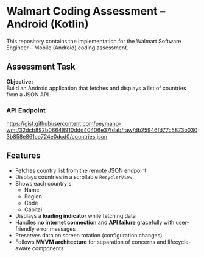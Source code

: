 # Walmart Coding Assessment – Android (Kotlin)

This repository contains the implementation for the Walmart Software Engineer – Mobile (Android) coding assessment.

## Assessment Task

**Objective:**  
Build an Android application that fetches and displays a list of countries from a JSON API.

###  API Endpoint

https://gist.githubusercontent.com/peymano-wmt/32dcb892b06648910ddd40406e37fdab/raw/db25946fd77c5873b0303b858e861ce724e0dcd0/countries.json
## Features

- Fetches country list from the remote JSON endpoint
- Displays countries in a scrollable `RecyclerView`
- Shows each country's:
  - Name
  - Region
  - Code
  - Capital
- Displays a **loading indicator** while fetching data
- Handles **no internet connection** and **API failure** gracefully with user-friendly error messages
- Preserves data on screen rotation (configuration changes)
- Follows **MVVM architecture** for separation of concerns and lifecycle-aware components
